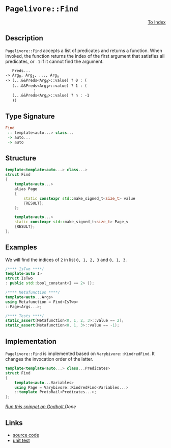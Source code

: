 <!-- Copyright 2024 Feng Mofan
SPDX-License-Identifier: Apache-2.0 -->

# `Pagelivore::Find`

<p style='text-align: right;'><a href="../../../facilities/metafunctions.md#pagelivore-find">To Index</a></p>

## Description

`Pagelivore::Find` accepts a list of predicates and returns a function.
When invoked, the function returns the index of the first argument that satisfies all predicates, or `-1` if it cannot find the argument.

<pre><code>   Preds...
-> Arg<sub>0</sub>, Arg<sub>1</sub>, ..., Arg<sub>n</sub>
-> (...&&Preds&lt;Arg<sub>0</sub>&gt;::value) ? 0 : (
   (...&&Preds&lt;Arg<sub>1</sub>&gt;::value) ? 1 : (
            &vellip;
   (...&&Preds&lt;Arg<sub>n</sub>&gt;::value) ? n : -1
   ))</code></pre>

## Type Signature

```Haskell
Find
 :: template<auto...> class...
 -> auto...
 -> auto
```

## Structure

```C++
template<template<auto...> class...>
struct Find
{
    template<auto...>
    alias Page
    {
        static constexpr std::make_signed_t<size_t> value
        {RESULT};
    };

    template<auto...>
    static constexpr std::make_signed_t<size_t> Page_v
    {RESULT};
};
```

## Examples

We will find the indices of `2` in list `0, 1, 2, 3` and `0, 1, 3`.

```C++
/**** IsTwo ****/
template<auto I>
struct IsTwo
: public std::bool_constant<I == 2> {};

/**** Metafunction ****/
template<auto...Args>
using Metafunction = Find<IsTwo>
::Page<Args...>;

/**** Tests ****/
static_assert(Metafunction<0, 1, 2, 3>::value == 2);
static_assert(Metafunction<0, 1, 3>::value == -1);
```

## Implementation

`Pagelivore::Find` is implemented based on `Varybivore::KindredFind`. It changes the invocation order of the latter.

```C++
template<template<auto...> class...Predicates>
struct Find
{
    template<auto...Variables>
    using Page = Varybivore::KindredFind<Variables...>
    ::template ProtoRail<Predicates...>;
};
```

[*Run this snippet on Godbolt.*](https://godbolt.org/#z:OYLghAFBqd5QCxAYwPYBMCmBRdBLAF1QCcAaPECAMzwBtMA7AQwFtMQByARg9KtQYEAysib0QXACx8BBAKoBnTAAUAHpwAMvAFYTStJg1DIApACYAQuYukl9ZATwDKjdAGFUtAK4sGIAKxcpK4AMngMmAByPgBGmMQSXP6kAA6oCoRODB7evgFBaRmOAmER0SxxCVxJtpj2xQxCBEzEBDk%2BfoG19VlNLQSlUbHxickKza3teV3j/YPllaMAlLaoXsTI7BwA9ABU%2BweHR8e72yYaAIJ7BwDUACKYKa6MyHiYCjeHZ5fXJ39H3wu5yBZgAzOFkN4sDcTKC3AQAJ5PAD6BGITEIClh2GB5nBDEhXmhsLcyHG6CwVGxuJ%2BhxuADUWgiYngAG4kdggADS4XQxEw6AAYrzPgdAcw2AoUkxNgymSz2fyYQB2KyXYEETAsFIGTUkpheIgAOhN1Mu42IXgcNx5DD5AuFdtxquBNzdN012t1mBJnp1TD1cINxtNoOwN0hTAUChNRuU/Pwok1WLDrvdFqtBBu8dQRAAShjaGm3SZVTdZo5kBGBONMKoUsQbsHUDdWWIvJgVRYALRcUt3WEWFUD0FqoGXd0erX%2BwPw6fe/WG1Cx7ERgzR2MXYD8rWMAgpnET91eDJGG4Fugw0F3bPEXOoC9FuFbndsQQx0M40fOkdjjXzgMfSDJcbmFYhxjNC4M2tW17SFXkSTAiDU3VF0jzdP0FzhTDAMXEMjVXSMNxNeMBTwJN3kgydoKzHN80LYsu3dRjqOaStqwYWt60bZtW3bTsWOYtCLknUTmP8Kx/DuCAlhubtV3JEAQBYJgAGtMGRDJgAidBURJDIAC8NIIKixNE0sxzMqybjwKgOK4hsbigFczAANnMVzSMTQCUzcJCTLDJS228TAliWQTrKY/kCHWBgbg0QdhxpETItEuolAi6yLJuaLYrkvtRyS9CsuVaTwuKyd%2B0HRiqu/dVipw2dGqAtxmxXMM1yjD8jRfTBd3fUy3RPcJgHPQsrxvOiHwY59tz6t993ar8/1K6r6ouZq8JbfzSCbEChEwNA7V2tqTQAeQIBB4gPYEaJtXkE0ddBELwcCCF2g6jvQXaLqu8CludSz3U27CANnU6CI6ojuq88ifMG8s0UzW970fGqyxLCr0zY8j7M1bi9qIPiQphLGS2E1KYQkkwpJkuSFIIdAlJU9TNLwbSBT0uFDOMhGrIszKrNsvG6wbQWzOc003I82GKN8/zsSC/iwvFsTsty4g4oSwqqvWynJ3SzthaOhziFV0TJYI6W3Nl%2BG4U%2BgRnsCkBgo7FWyZKocNbigqh118cUv1m5DZsuyTfxsWPasiBzas2DHoQuFfuugGo9SpTmpR%2Bi6BJW3k1TwOg/dJWSbAMBYRvXtY/dcrC8p7Lq7E72bjMGFLHuu0E6dJPLpTz9G9EjOwc7Ka0bhPP3gLovB5d/jEoH/2B8Nhey2bquddWtPybKzLaqB7e1oDycQbnL1cOA/DCPXbrev6/cEeGs9HwmrPppz2bXz3brqTqoFVt/n8yVfj/BAfsQEwCbgAEkvR3wDFkUUYDgTANAf8QE/4z5NWHltJanViJxgTHDZMkE7pPUBoxE%2BENGTEDwEwGI9AbrFUfqNZQTBgACWvHKYgzI2QciUvHB0ic3BUJoXQye/dipDwwSPO82cnxuAnt/VMAD/5/lpCgr4SC6TYFUKwHUnYNFqPUYg9aEDIEKAACoAHcWwGI2lgi%2BLZIHEKRtaMxVjUDAhADcFIXg6G40UiAGIqBPDInDoYAKbhIETQri3VcAsVFALpAAWUwM0KgXgCQNAQacdBM4WoQwuMQYADCLhMJuCktJGSHDwJiaQuEbjrGQSUiwthJJCnFIBgAwxuwbjmPePubJgIKzkWRF1eIBAIAVKYOkzJWQSQaF2kEFuu1QSK1niTCuMSzDhV/sM5AozozjMmak6ZVSGjzMWSstZrt2EjkrlwHZFgOArFoJwfwvA/AcC0KQVAnA3DWGsOWNYGwBJgh4KQAgmhnkrFUgESQRoNAAA4zBmAAJyoqSEixFXBlTKmkK8jgkheAsAkBoBZnzvm/I4LwBQIAFmQq%2Bc80gcBYAwEQCANYBAfHvQoBANA2o6DxEiKwLYqhEWuW7K5SQNxgDICrFII0ZheBkSINQpmQR%2BCCBEGIdgUgZCCEUCodQjLSC6CCJY9EKROA8BeW8j5UKfmcDOoablNxUB2TFRKqVMq5U3AVa3CAHgBX0EbHiB5vAGVaBWBAJA/KUiCrILyuNCaQDACkGYPgdBNTgUoDEB1LJmBcOtbwAtTIzoxG0IdBl4L%2BULTOgwWgCIHVYBiF4YArVaC0FpdwXgWAVJGHECa/A/JqmsneA6ush1DRbHBeETUBLvm0DwDEdEXCPBYAdWiPAJKe2kDHcQIJSgHj9uAEuowUKVhUAMMU%2BkbxLFnSeJ88FmrhCiHEHql9hq1AOrNfoQwxgAWWH0Mu2lkAVioBSA0bt3ZyQV1MJYawZhKX7rVeOsD3Qq1ZBcHaKYfggihHCEMCoIwCjpEyAIXDehCjkYYPMYYVQMPVIEH0SYngOh6DsJh5jEwBiEYWCR2wPHKNBFmK0OjxGqgrAUMCzYEhbUcHeaQClvAqU3E9ZK6Vsr5XwoDbgQgJA26gnDRCi9KwrpMCwAkGSpBYWSFBEaVFoI8UaEkGYSQrkyX%2BFcqi/QnAiWkBJUZo0rkuCuURai7Frl/CSCSI51ySmHVUppXSkzjLo1spjRyl1hpyCUGTSG4VbBOAtBYKyZU3YmCdTPFwVFRouAIuVfgVVeB1X6tfTqiQ0hP1KG/Sa3QGaLVMCtT2%2BTinlOOo4M6rlho3UevFRpqro0at1YRU5IN8aQ2Ge2RGi9zLY2oGDfEXLfKDsbZGJGIwNWuALJoLQbNtKIB5pNaWotu6XsInLZWhwxbSC1r3PWxtzbMCtvbWILtP2%2B3/sHd84dmGx3du%2BZO5A06ftzrqA6pdK6mTrq2N8rdO7wX7sPZgY9UORq7avawhQt7MD3sfT9l92r31ddkF%2B413z%2Bt/vPfBqwQHMegesxBqDnAYOMzg4BiwSGVMoZa2h6znGmN%2BAgK4YTwQ7TicWKRooWRVfUYaBrgTCuGgsbaGxvIIm6hccaDxg3DHROm9yHhwTcw%2BP0bk6sdYsmHm%2BYU/ak1qn1Peou0t2r9WNBOT06qwzxnI3QtIOZyzlB5P%2BcC7Vlzyp/CotxaCVz7mYsJf95wZL9LdssvZZy7lx38tCpFcV4gLBvUsAUKyKsrJlvenGI1/Taq9CM7fbqlnBqevs50CAUEpBBvDZtT7sbiWnXZazO6tTjfm%2Bt/bz5LMgbTsJsM6CJYO20t7ZQNvkNVeT8jBbykFIyI2%2BouRB3ggyJVBSszXd66ub83hCZD997n2q0/b%2B0EABybSHWBzbQ7XB13UhwHVx17Vejh3HRNSRxR13TRwXV4Ex1XQRBx03WoQJ14CJ3SBJy1DJ3PUP0pxvTvQfUYAZ1kCZwHzazZx/THy5wAwQz5xA3gHA0gyyG7W2EUh50Q2Q3iFQwFyk0t0V2w3cDNydwIzKDdy1xo11zI311dwkw4wkONyExkI0J6G4xd3kPUJE20Mdw4xtzUM1ykxk11VGz90pU4GX2lSbxb1bHX2TE30jwMzDX31SyjTM0wAsxGGswJRTxADRSNFBFBH8H8Bc2uw0EiOVDCwL3sOpVsBS1jzChsxAEkH8AcxxWVDJURUkAxS4GRTch91BDsJUyL18LjwJSVWSOqNSIyJWH3QyGcEkCAA)$Done$

## Links

- [source code](../../../../conceptrodon/pagelivore/find.hpp)
- [unit test](../../../../tests/unit/metafunctions/pagelivore/find.test.hpp)
